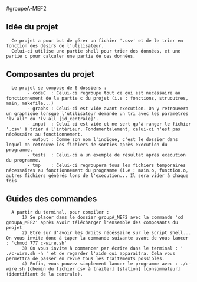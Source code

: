 #groupeA-MEF2

## Idée du projet
      Ce projet a pour but de gérer un fichier '.csv' et de le trier en fonction des désirs de l'utilisateur. 
      Celui-ci utilise une partie shell pour trier des données, et une partie c pour calculer une partie de ces données. 

## Composantes du projet
      Le projet se compose de 6 dossiers : 
            - codeC  : Celui-ci regroupe tout ce qui est nécéssaire au fonctionnement de la partie c du projet (i.e : fonctions, strucutres, main, makefile...) 
            - graphs : Celui-ci est vide avant execution. On y retrouvera un graphique lorsque l'utilisateur demande un tri avec les paramètres 'lv all' ou 'lv all [id_centrale]'. 
            - input  : Celui-ci est vide et ne sert qu'à ranger le fichier '.csv' à trier à l'intérieur. Fondamentalement, celui-ci n'est pas nécéssaire au fonctionnement. 
            - output : Comme son nom l'indique, c'est le dossier dans lequel on retrouve les fichiers de sorties après execution du programme. 
            - tests  : Celui-ci a un exemple de résultat après execution du programme. 
            - tmp    : Celui-ci regroupera tous les fichiers temporaires nécessaires au fonctionnement du programme (i.e : main.o, function.o, autres fichiers générés lors de l'execution... Il sera vider à chaque fois


## Guides des commandes 
      A partir du terminal, pour compiler : 
          1) Se placer dans le dossier groupA_MEF2 avec la commande 'cd groupA_MEF2' après avoir télécharger l'ensemble des composants du projet
          2) Etre sur d'avoir les droits nécéssaire sur le script shell... On vous invite donc à taper la commande suivante avant de vous lancer : 'chmod 777 c-wire.sh'
          3) On vous invite à commencer par écrire dans le terminal : ' ./c-wire.sh -h ' et de regarder l'aide qui apparaitra. Cela vous permettra de passer en revue tous les traitements possibles. 
          4) Enfin, vous pouvez simplement lancer le programme avec : ./c-wire.sh [chemin du fichier csv à traiter] [station] [consommateur] (identifiant de la centrale).   


          
          


